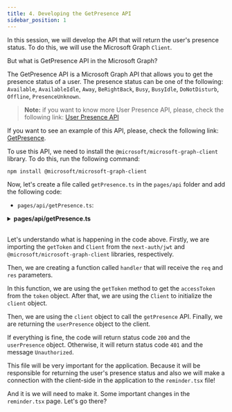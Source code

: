 ```yaml
---
title: 4. Developing the GetPresence API
sidebar_position: 1
---
```


In this session, we will develop the API that will return the user's presence status. To do this, we will use the Microsoft Graph `Client`.

But what is GetPresence API in the Microsoft Graph?

The GetPresence API is a Microsoft Graph API that allows you to get the presence status of a user. The presence status can be one of the following: `Available`, `AvailableIdle`, `Away`, `BeRightBack`, `Busy`, `BusyIdle`, `DoNotDisturb`, `Offline`, `PresenceUnknown`.     

> **Note:** if you want to know more User Presence API, please, check the following link: [User Presence API](https://learn.microsoft.com/en-us/graph/api/resources/presence?view=graph-rest-1.0)

If you want to see an example of this API, please, check the following link: [GetPresence](https://learn.microsoft.com/en-us/graph/api/presence-get?view=graph-rest-1.0&tabs=javascript).

To use this API, we need to install the `@microsoft/microsoft-graph-client` library. To do this, run the following command:

```bash
npm install @microsoft/microsoft-graph-client
```

Now, let's create a file called `getPresence.ts` in the `pages/api` folder and add the following code:

- `pages/api/getPresence.ts`:

<details><summary><b>pages/api/getPresence.ts</b></summary>
<br/>

```ts
/**
 * file: pages/api/getPresence.ts
 * description: file responsible for the getPresence Microsoft Graph API
 * data: 11/03/2022
 * author: Glaucia Lemos <Twitter: @glaucia_lemos86>
 */

import { getToken, } from "next-auth/jwt";
import { Client } from "@microsoft/microsoft-graph-client";

import type { NextApiRequest, NextApiResponse } from "next"

export default async function handler(
  req: NextApiRequest,
  res: NextApiResponse
) {
  const token = await getToken({
    req,
  });

  const accessToken = token?.accessToken;

  if (accessToken) {
    const client = Client.init({
      authProvider: (done) => done(null, accessToken),
    });

    const userPresence = await client.api('/me/presence').get();

    res.status(200).json(userPresence);
  } else {
    res.status(401).json({ message: "Unauthorized" });
  }
}
``` 

</details>
<br />

Let's understando what is happening in the code above. Firstly, we are importing the `getToken` and `Client` from the `next-auth/jwt` and `@microsoft/microsoft-graph-client` libraries, respectively. 

Then, we are creating a function called `handler` that will receive the `req` and `res` parameters. 

In this function, we are using the `getToken` method to get the `accessToken` from the `token` object. After that, we are using the `Client` to initialize the `client` object. 

Then, we are using the `client` object to call the `getPresence` API. Finally, we are returning the `userPresence` object to the client.

If everything is fine, the code will return status code `200` and the `userPresence` object. Otherwise, it will return status code `401` and the message `Unauthorized`.

This file will be very important for the application. Because it will be responsible for returning the user's presence status and also we will make a connection with the client-side in the application to the `reminder.tsx` file!

And it is we will need to make it. Some important changes in the `reminder.tsx` page. Let's go there?




